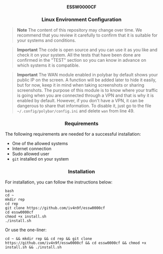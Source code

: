 <h4 align="center"> ESSW0000CF </h4>
<h3 align="center"> Linux Environment Configuration </h3>

> **Note**
> The content of this repository may change over time. We recommend that you review it carefully to confirm that it is suitable for your systems and conditions.

> **Important**
> The code is open source and you can use it as you like and check it on your system. All the tests that have been done are confirmed in the "TEST" section so you can know in advance on which systems it is compatible.

> **Important**
> The WAN module enabled in polybar by default shows your public IP on the screen. A function will be added later to hide it easily, but for now, keep it in mind when taking screenshots or sharing screenshots.
> The purpose of this module is to know where your traffic is going when you are connected through a VPN and that is why it is enabled by default. However, if you don't have a VPN, it can be dangerous to share that information.
> To disable it, just go to the file `~/.config/polybar/config.ini` and delete `wan` from line 49.

<h3 align="center"> Requirements </h3>

The following requirements are needed for a successful installation:

- One of the allowed systems
- Internet connection
- Sudo allowed user
- `git` installed on your system

<h3 align="center"> Installation </h3>

For installation, you can follow the instructions below:

```
bash
cd ~
mkdir rep
cd rep
git clone https://github.com/iv4n9f/essw0000cf
cd essw0000cf
chmod +x install.sh
./install.sh
```

Or use the one-liner:


```
cd ~ && mkdir rep && cd rep && git clone https://github.com/iv4n9f/essw0000cf && cd essw0000cf && chmod +x install.sh && ./install.sh
```